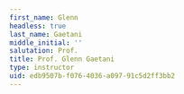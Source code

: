 ```yaml
---
first_name: Glenn
headless: true
last_name: Gaetani
middle_initial: ''
salutation: Prof.
title: Prof. Glenn Gaetani
type: instructor
uid: edb9507b-f076-4036-a097-91c5d2ff3bb2
---
```

